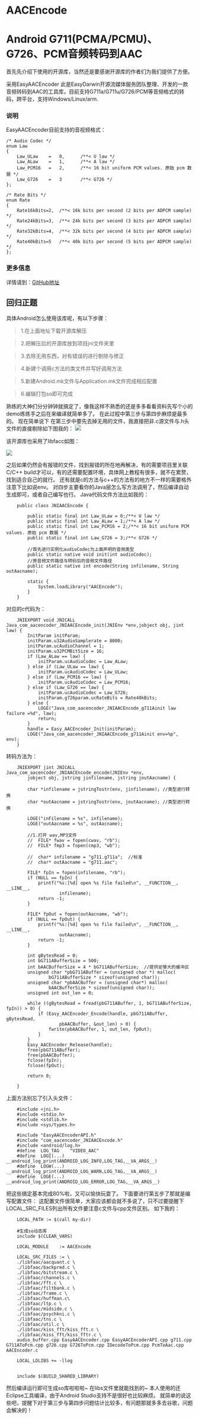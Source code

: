 # AACEncode
# Android G711(PCMA/PCMU)、G726、PCM音频转码到AAC
首先先介绍下使用的开源库，当然还是要感谢开源库的作者们为我们提供了方便。

采用EasyAACEncoder 此是EasyDarwin开源流媒体服务团队整理、开发的一款音频转码到AAC的工具库，目前支持G711a/G711u/G726/PCM等音频格式的转码，跨平台，支持Windows/Linux/arm.

### 说明 ###
EasyAACEncoder目前支持的音视频格式：

	/* Audio Codec */
	enum Law
	{
		Law_ULaw	=	0, 		/**< U law */
		Law_ALaw	=	1, 		/**< A law */
		Law_PCM16	=	2, 		/**< 16 bit uniform PCM values. 原始 pcm 数据 */  
		Law_G726	=	3		/**< G726 */
	};
	
	/* Rate Bits */
	enum Rate
	{
		Rate16kBits=2,	/**< 16k bits per second (2 bits per ADPCM sample) */
		Rate24kBits=3,	/**< 24k bits per second (3 bits per ADPCM sample) */
		Rate32kBits=4,	/**< 32k bits per second (4 bits per ADPCM sample) */
		Rate40kBits=5	/**< 40k bits per second (5 bits per ADPCM sample) */
	};

### 更多信息 ###
详情请到：[GitHub地址](https://github.com/EasyDarwin/EasyAACEncoder "GitHub地址")

## 回归正题 ##
具体Android怎么使用该库呢，有以下步骤：

>1.在上面地址下载开源库解压

>2.把解压后的开源库放到项目jni文件夹里

>3.去除无用东西，对有错误的进行剔除与修正

>4.新建个调用c方法的类文件并写好调用方法

>5.新建Android.mk文件与Application.mk文件完成相应配置

>6.编辑打包so即可完成

熟练的大神们分分钟钟就搞定了，像我这样不熟悉的还是多多看看资料先写个小的demo练练手之后在来编译就简单多了。
在此过程中第三步与第四步麻烦是最多的。
现在简单说下
在第三步中要先去掉无用的文件，我直接把非.c源文件与.h头文件的直接剔除如下图我的：
![](http://i.imgur.com/jEuCX1b.png)

该开源库也采用了libfacc如图：

![](http://i.imgur.com/xcRJmZJ.png)

之后如果仍然会有报错的文件，找到报错的所在地再解决，有的需要项目里关联C/C++ build才可以，有的还需要配置环境，具体网上教程有很多，就不在累赘，找到适合自己的就行。
还有就是c的方法与c++的方法有的地方不一样的需要格外注意下比如说env。
对四步主要看你的Java层怎么写方法调用了，然后编译自动生成即可，或者自己编写也行。
Java代码文件方法比如我的：

		public class JNIAACEncode {
	
			public static final int Law_ULaw = 0;/**< U law */
			public static final int Law_ALaw = 1;/**< A law */
			public static final int Law_PCM16 = 2;/**< 16 bit uniform PCM values. 原始 pcm 数据 */  
			public static final int Law_G726 = 3;/**< G726 */
			
			//首先进行实例化audioCodec为上面声明的音频类型
			public static native void init(int audioCodec);
			//原音频文件路径与转码后的音频文件路径
			public static native int encode(String infilename, String outAacname);
			
			static {
				System.loadLibrary("AACEncode");
			}
		}

对应的c代码为：

		JNIEXPORT void JNICALL Java_com_aacencoder_JNIAACEncode_init(JNIEnv *env,jobject obj, jint law) {
			InitParam initParam;
			initParam.u32AudioSamplerate = 8000;
			initParam.ucAudioChannel = 1;
			initParam.u32PCMBitSize = 16;
			if (Law_ALaw == law) {
				initParam.ucAudioCodec = Law_ALaw;
			} else if (Law_ULaw == law) {
				initParam.ucAudioCodec = Law_ULaw;
			} else if (Law_PCM16 == law) {
				initParam.ucAudioCodec = Law_PCM16;
			} else if (Law_G726 == law) {
				initParam.ucAudioCodec = Law_G726;
				initParam.g726param.ucRateBits = Rate40kBits;
			} else {
				LOGE("Java_com_aacencoder_JNIAACEncode_g711Ainit law failure =%d", law);
				return;
			}
			handle = Easy_AACEncoder_Init(initParam);
			LOGE("Java_com_aacencoder_JNIAACEncode_g711Ainit env=%p", env);
		}

转码方法为：

		JNIEXPORT jint JNICALL Java_com_aacencoder_JNIAACEncode_encode(JNIEnv *env,
			jobject obj, jstring jinfilename, jstring joutAacname) {

			char *infilename = jstringTostr(env, jinfilename); //类型进行转换
			char *outAacname = jstringTostr(env, joutAacname); //类型进行转换
		
			LOGE("inFilename = %s", infilename);
			LOGE("outAacname = %s", outAacname);
		
			//1.打开 wav,MP3文件
			//	FILE* fwav = fopen(cwav, "rb");
			//	FILE* fmp3 = fopen(cmp3, "wb");
		
			//	char* infilename = "g711.g711a";  //标准
			//	char* outAacname = "g711.aac";
		
			FILE* fpIn = fopen(infilename, "rb");
			if (NULL == fpIn) {
				printf("%s:[%d] open %s file failed\n", __FUNCTION__, __LINE__,
						infilename);
				return -1;
			}
		
			FILE* fpOut = fopen(outAacname, "wb");
			if (NULL == fpOut) {
				printf("%s:[%d] open %s file failed\n", __FUNCTION__, __LINE__,
						outAacname);
				return -1;
			}
		
			int gBytesRead = 0;
			int bG711ABufferSize = 500;
			int bAACBufferSize = 4 * bG711ABufferSize;  //提供足够大的缓冲区
			unsigned char *pbG711ABuffer = (unsigned char *) malloc(
					bG711ABufferSize * sizeof(unsigned char));
			unsigned char *pbAACBuffer = (unsigned char*) malloc(
					bAACBufferSize * sizeof(unsigned char));
			unsigned int out_len = 0;
		
			while ((gBytesRead = fread(pbG711ABuffer, 1, bG711ABufferSize, fpIn)) > 0) {
				if (Easy_AACEncoder_Encode(handle, pbG711ABuffer, gBytesRead,
						pbAACBuffer, &out_len) > 0) {
					fwrite(pbAACBuffer, 1, out_len, fpOut);
				}
			}
			Easy_AACEncoder_Release(handle);
			free(pbG711ABuffer);
			free(pbAACBuffer);
			fclose(fpIn);
			fclose(fpOut);
		
			return 0;
		
		}

上面方法别忘了引入头文件：

		#include <jni.h>
		#include <stdio.h>
		#include <stdlib.h>
		#include <sys/types.h>
		
		#include "EasyAACEncoderAPI.h"
		#include "com_aacencoder_JNIAACEncode.h"
		#include <android/log.h>
		#define  LOG_TAG    "VIDEO_AAC"
		#define  LOGI(...)  __android_log_print(ANDROID_LOG_INFO,LOG_TAG,__VA_ARGS__)
		#define  LOGW(...)  __android_log_print(ANDROID_LOG_WARN,LOG_TAG,__VA_ARGS__)
		#define  LOGE(...)  __android_log_print(ANDROID_LOG_ERROR,LOG_TAG,__VA_ARGS__)

把这些搞定基本完成80%啦，又可以愉快玩耍了。
下面要进行第五步了那就是编写配置文件：
这配置文件很简单，大家应该都会就不多说了，只不过要提醒下LOCAL_SRC_FILES列出所有文件要注意c文件与cpp文件区别。
如下我的：

		LOCAL_PATH := $(call my-dir)

		#生成so动态库
		include $(CLEAR_VARS)
		
		LOCAL_MODULE    := AACEncode
		
		LOCAL_SRC_FILES := \
		./libfaac/aacquant.c \
		./libfaac/backpred.c \
		./libfaac/bitstream.c \
		./libfaac/channels.c \
		./libfaac/fft.c \
		./libfaac/filtbank.c \
		./libfaac/frame.c \
		./libfaac/huffman.c\
		./libfaac/ltp.c \
		./libfaac/midside.c \
		./libfaac/psychkni.c \
		./libfaac/tns.c \
		./libfaac/util.c \
		./libfaac/kiss_fft/kiss_fft.c \
		./libfaac/kiss_fft/kiss_fftr.c \
		audio_buffer.cpp EasyAACEncoder.cpp EasyAACEncoderAPI.cpp g711.cpp G711AToPcm.cpp g726.cpp G726ToPcm.cpp IDecodeToPcm.cpp PcmToAac.cpp AACEncoder.c
		 
		LOCAL_LDLIBS += -llog
		
		
		include $(BUILD_SHARED_LIBRARY)

然后编译运行即可生成so库啦啦啦~
在libs文件里就能找到的~
本人使用的还Eclipse工具编译，由于Android Studio支持不是很好也比较麻烦。
就简单的说这些吧，提醒下对于第三步与第四步问题估计比较多，有问题那就多多去谷歌，问题会解决的！




